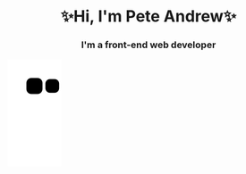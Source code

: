 
<h1 align="center">✨Hi, I'm Pete Andrew✨</h1>
<h3 align="center">I'm a front-end web developer</h3>


![Snake animation](https://raw.githubusercontent.com/Pete-Andrew/Pete-Andrew/d6ec99b841cf19bebff153786a019ef6fb897d0d/github-contribution-grid-snake.svg)

<!--

https://blog.arnabghosh.me/add-github-dark-snake-animation-readme#heading-2-go-to-action
**Pete-Andrew/Pete-Andrew** is a ✨ _special_ ✨ repository because its `README.md` (this file) appears on your GitHub profile.

Here are some ideas to get you started:

- 🔭 I’m currently working on ...
- 🌱 I’m currently learning ...
- 👯 I’m looking to collaborate on ...
- 🤔 I’m looking for help with ...
- 💬 Ask me about ...
- 📫 How to reach me: ...
- 😄 Pronouns: ...
- ⚡ Fun fact: ...
-->
